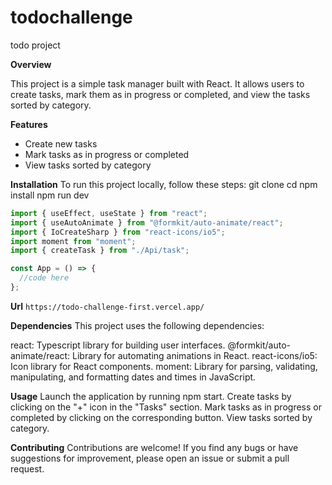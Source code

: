 # todochallenge
todo project

**Overview**

This project is a simple task manager built with React. It allows users to create tasks, mark them as in progress or completed, and view the tasks sorted by category.

**Features**

- Create new tasks
- Mark tasks as in progress or completed
- View tasks sorted by category
  
**Installation**
To run this project locally, follow these steps:
git clone <repository-url>
cd <project-directory>
npm install
npm run dev

```Typescript
import { useEffect, useState } from "react";
import { useAutoAnimate } from "@formkit/auto-animate/react";
import { IoCreateSharp } from "react-icons/io5";
import moment from "moment";
import { createTask } from "./Api/task";

const App = () => {
  //code here
};
```

**Url**
```https://todo-challenge-first.vercel.app/```

**Dependencies**
This project uses the following dependencies:

react: Typescript library for building user interfaces.
@formkit/auto-animate/react: Library for automating animations in React.
react-icons/io5: Icon library for React components.
moment: Library for parsing, validating, manipulating, and formatting dates and times in JavaScript.

**Usage**
Launch the application by running npm start.
Create tasks by clicking on the "+" icon in the "Tasks" section.
Mark tasks as in progress or completed by clicking on the corresponding button.
View tasks sorted by category.

**Contributing**
Contributions are welcome! If you find any bugs or have suggestions for improvement, please open an issue or submit a pull request.
  
